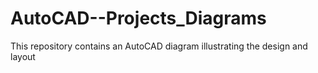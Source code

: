 # AutoCAD--Projects_Diagrams
This repository contains an AutoCAD diagram illustrating the design and layout
